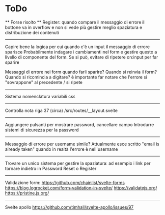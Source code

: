 # ToDo

** Forse risolto **
Register:
quando compare il messaggio di errore il bottone va in overflow e non si vede più
gestire meglio spaziatura e distribuzione dei contenuti

---

Capire bene la logica per cui quando c'è un input il messaggio di errore sparisce
Probabilmente indagare i cambiamenti nel form e gestire questo a livello di componente del form.
Se si può, evitare di ripetere on:input per far sparire

Messaggi di errore nei form
quando farli sparire? Quando si reinvia il form? Quando si ricomincia a digitare?
è importante far notare che l'errore si "sovrappone" al precedente / si ripete

---

Sistema nomenclatura variabili css

---

Controlla nota riga 37 (circa)
/src/routes/\_\_layout.svelte

---

Aggiungere pulsanti per mostrare password, cancellare campo
Introdurre sistemi di sicurezza per la password

---

Messaggio di errore per username simile?
Attualmente esce scritto "email is already taken" quando in realtà l'errore è nell'username

---

Trovare un unico sistema per gestire la spaziatura:
ad esempio i link per tornare indietro in Password Reset o Register

---

Validazione form:
https://github.com/chainlist/svelte-forms
https://blog.logrocket.com/form-validation-in-svelte/
https://validatejs.org/
https://pristine.js.org/

---

Svelte apollo
https://github.com/timhall/svelte-apollo/issues/97

